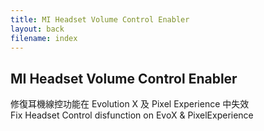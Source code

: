 ```yaml
---
title: MI Headset Volume Control Enabler
layout: back
filename: index
--- 
```


## MI Headset Volume Control Enabler

修復耳機線控功能在 Evolution X 及 Pixel Experience 中失效<br>
Fix Headset Control disfunction on EvoX & PixelExperience
